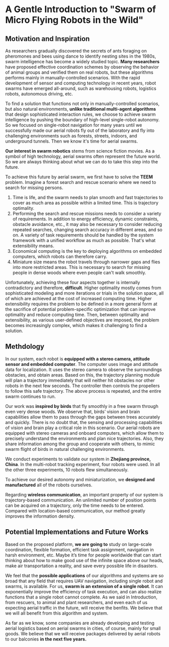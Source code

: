 # A Gentle Introduction to "Swarm of Micro Flying Robots in the Wild"

## Motivation and Inspiration

As researchers gradually discovered the secrets of ants foraging on pheromones and bees using dance to identify nesting sites in the 1980s, swarm intelligence has become a widely studied topic. **Many researchers** have proposed effective coordination schemes by observing the behavior of animal groups and verified them on real robots, but these algorithms performs mainly in manually-controlled scenarios. With the rapid development of sensor and computing technology in recent years, robot swarms have emerged all-around, such as warehousing robots, logistics robots, autonomous driving, etc. 

To find a solution that functions not only in manually-controlled scenarios, but also natural environments, **unlike traditional multi-agent algorithms** that design sophisticated interaction rules, we choose to achieve swarm intelligence by pushing the boundary of high-level single-robot autonomy. So we focused on single-robot navigation for many years until we successfully made our aerial robots fly out of the laboratory and fly into challenging environments such as forests, streets, indoors, and underground tunnels. Then we know it's time for aerial swarms.

**Our interest in swarm robotics** stems from science fiction movies. As a symbol of high technology, aerial swarms often represent the future world. So we are always thinking about what we can do to take this step into the future.

To achieve this future by aerial swarm, we first have to solve the **TEEM** problem. Imagine a forest search and rescue scenario where we need to search for missing persons. 
1. Time is life, and the swarm needs to plan smooth and fast trajectories to cover as much area as possible within a limited time. This is trajectory optimality. 
2. Performing the search and rescue missions needs to consider a variety of requirements. In addition to energy efficiency, dynamic constraints, obstacle avoidance, etc., it may also be necessary to consider reducing repeated searches, changing search accuracy in different areas, and so on. A variety of task requirements should be handled by the system framework with a unified workflow as much as possible. That's what extensibility means.
3. Economical computing is the key to deploying algorithms on embedded computers, which robots can therefore carry.
4. Miniature size means the robot travels through narrower gaps and flies into more restricted areas. This is necessary to search for missing people in dense woods where even people can't walk smoothly.

Unfortunately, achieving these four aspects together is internally contradictory and therefore, **difficult**. Higher optimality mostly comes from sophisticated modeling and more iterations or trials in the solution space, all of which are achieved at the cost of increased computing time. Higher extensibility requires the problem to be defined in a more general form at the sacrifice of potential problem-specific optimization that can improve optimality and reduce computing time. Then, between optimality and extensibility, as various user-defined objectives are imposed, the problem becomes increasingly complex, which makes it challenging to find a solution.

## Methdology

In our system, each robot is **equipped with a stereo camera, attitude sensor and embedded computer**. The computer uses image and attitude data for localization. It uses the stereo camera to observe the surroundings obstacles, and obtain areas. Based on this, the trajectory planning module will plan a trajectory immediately that will neither hit obstacles nor other robots in the next few seconds. The controller then controls the propellers to follow this safe trajectory. The above process is repeated, and the entire swarm continues to run.

Our work was **inspired by birds** that fly smoothly in a free swarm through even very dense woods. We observe that, birds’ vision and brain capabilities allow them to pass through the gaps between trees accurately and quickly. There is no doubt that, the sensing and processing capabilities of vision and brain play a critical role in this scenario. Our aerial robots are equipped with stereo cameras and onboard computers, which allow them to precisely understand the environments and plan nice trajectories. Also, they share information among the group and cooperate with others, to mimic swarm flight of birds in natural challenging environments. 

We conduct experiments to validate our system in **Zhejiang province, China**. In the multi-robot tracking experiment, four robots were used. In all the other three experiments, 10 robots flew simultaneously.

To achieve our desired autonomy and miniaturization, we **designed and manufactured** all of the robots ourselves.

Regarding **wireless communication**, an important property of our system is trajectory-based communication. An unlimited number of position points can be acquired on a trajectory, only the time needs to be entered. Compared with location-based communication, our method greatly improves the information density.

## Potential Implementations and Future Works

Based on the proposed platform, **we are going to** study on large-scale coordination, flexible formation, efficient task assignment, navigation in harsh environment, etc. Maybe it’s time for people worldwide that can start thinking about how to make good use of the infinite space above our heads, make air transportation a reality, and save every possible life in disasters.

We feel that the **possible applications** of our algorithms and systems are so broad that any field that requires UAV navigation, including single robot and swarms, is available. For us, **swarm is an extension of a single robot**. It can exponentially improve the efficiency of task execution, and can also realize functions that a single robot cannot complete. As we said in Introduction, from rescuers, to animal and plant researchers, and even each of us expecting aerial traffic in the future, will receive the benfits. We believe that we will all benefit from this algorithm and system.

As far as we know, some companies are already developing and testing aerial logistics based on aerial swarms in cities, of course, mainly for small goods. We believe that we will receive packages delivered by aerial robots to our balconies **in the next five years.**
